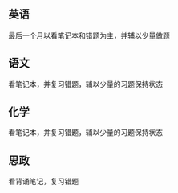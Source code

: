 ## 英语

最后一个月以看笔记本和错题为主，并辅以少量做题

## 语文 

看笔记本，并复习错题，辅以少量的习题保持状态

## 化学

看笔记本，并复习错题，辅以少量的习题保持状态

## 思政

看背诵笔记，复习错题
